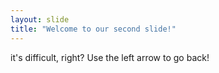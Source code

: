```yaml
---
layout: slide
title: "Welcome to our second slide!"
---
```

it's difficult, right?
Use the left arrow to go back!
